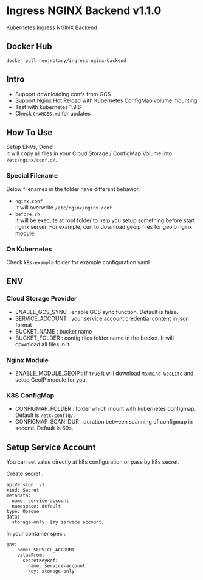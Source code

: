 # Ingress NGINX Backend v1.1.0
Kubernetes Ingress NGINX Backend

## Docker Hub
`docker pull neojrotary/ingress-nginx-backend`

## Intro
- Support downloading confs from GCS
- Support Nginx Hot Reload with Kubernetes ConfigMap volume mounting
- Test with kubernetes 1.9.6   
- Check `CHANGES.md` for updates      

## How To Use
Setup ENVs, Done!    
It will copy all files in your Cloud Storage / ConfigMap Volume into `/etc/nginx/conf.d/`.

### Special Filename
Below filenames in the folder have different behavior.
- `nginx.conf`   
It will overwrite `/etc/nginx/nginx.conf`
- `before.sh`   
It will be execute at root folder to help you setup something before start nginx server. For example, curl to download geoip files for geoip nginx module.

### On Kubernetes
Check `k8s-example` folder for example configuration yaml

## ENV
### Cloud Storage Provider
- ENABLE_GCS_SYNC : enable GCS sync function. Default is false.
- SERVICE_ACCOUNT : your service account credential content in json format
- BUCKET_NAME : bucket name
- BUCKET_FOLDER : config files folder name in the bucket. It will download all files in it.

### Nginx Module
- ENABLE_MODULE_GEOIP : if `true` it will download `Maxmind GeoLite` and setup GeoIP module for you.

### K8S ConfigMap
- CONFIGMAP_FOLDER : folder which mount with kubernetes configmap. Default is `/etc/config/`.
- CONFIGMAP_SCAN_DUR : duration between scanning of configmap in second. Default is 60s.

## Setup Service Account
You can set value directly at k8s configuration or pass by k8s secret.

Create secret : 
```
apiVersion: v1
kind: Secret
metadata:
  name: service-account
  namespace: default
type: Opaque
data:
  storage-only: [my service account]
```

In your container spec :
```
env:
  - name: SERVICE_ACCOUNT
    valueFrom:
      secretKeyRef:
        name: service-account
        key: storage-only
```
